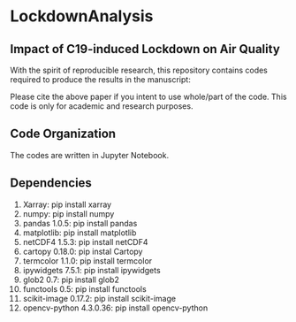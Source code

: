 # LockdownAnalysis

## Impact of C19-induced Lockdown on Air Quality
With the spirit of reproducible research, this repository contains codes required to produce the results in the manuscript:
    
    
    
    
    
Please cite the above paper if you intent to use whole/part of the code. This code is only for academic and research purposes.
 
 
 ## Code Organization
 The codes are written in Jupyter Notebook.
 
 ## Dependencies
 
 1) Xarray: pip install xarray
 2) numpy: pip install numpy
 3) pandas 1.0.5: pip install pandas
 4) matplotlib: pip install matplotlib
 5) netCDF4 1.5.3: pip install netCDF4
 6) cartopy 0.18.0: pip instal Cartopy
 7) termcolor 1.1.0: pip install termcolor
 8) ipywidgets 7.5.1: pip install ipywidgets
 9) glob2 0.7: pip install glob2
 10) functools 0.5: pip install functools
 11) scikit-image 0.17.2: pip install scikit-image
 12) opencv-python 4.3.0.36: pip install opencv-python
